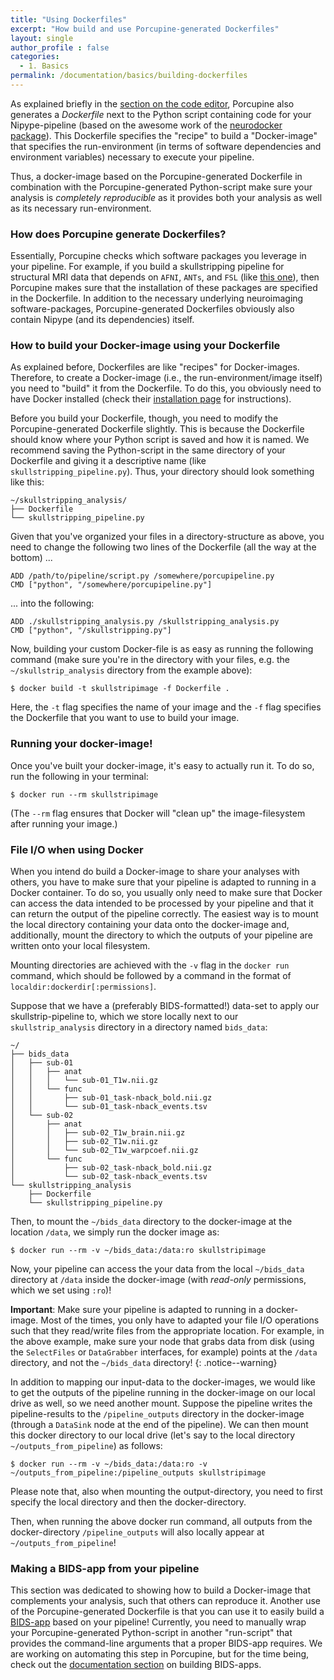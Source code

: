 ```yaml
---
title: "Using Dockerfiles"
excerpt: "How build and use Porcupine-generated Dockerfiles"
layout: single
author_profile : false
categories:
  - 1. Basics
permalink: /documentation/basics/building-dockerfiles
---
```


As explained briefly in the [section on the code editor](/Porcupine/documentation/basics/code-editor),
Porcupine also generates a *Dockerfile* next to the Python script containing code
for your Nipype-pipeline (based on the awesome work of the [neurodocker package](https://github.com/kaczmarj/neurodocker)).
This Dockerfile specifies the "recipe" to build a "Docker-image"
that specifies the run-environment (in terms of software dependencies and
environment variables) necessary to execute your pipeline.

Thus, a docker-image based on the Porcupine-generated Dockerfile in combination
with the Porcupine-generated Python-script make sure your analysis is
*completely reproducible* as it provides both your analysis as well as its
necessary run-environment.

### How does Porcupine generate Dockerfiles?
Essentially, Porcupine checks which software packages you leverage in your
pipeline. For example, if you build a skullstripping pipeline for structural
MRI data that depends on `AFNI`, `ANTs`, and `FSL` (like [this one](/Porcupine/examples/skullstrip-example)),
then Porcupine makes sure that the installation of these packages are specified
in the Dockerfile. In addition to the necessary underlying neuroimaging software-packages,
Porcupine-generated Dockerfiles obviously also contain Nipype (and its dependencies)
itself.

### How to build your Docker-image using your Dockerfile
As explained before, Dockerfiles are like "recipes" for Docker-images.
Therefore, to create a Docker-image (i.e., the run-environment/image itself) you
need to "build" it from the Dockerfile. To do this, you obviously need to have
Docker installed (check their [installation page](https://docs.docker.com/engine/installation/)
for instructions).

Before you build your Dockerfile, though, you need to modify the Porcupine-generated
Dockerfile slightly. This is because the Dockerfile should know where your
Python script is saved and how it is named. We recommend saving the Python-script
in the same directory of your Dockerfile and giving it a descriptive name
(like `skullstripping_pipeline.py`). Thus, your directory should look something
like this:

```
~/skullstripping_analysis/
├── Dockerfile
└── skullstripping_pipeline.py
```

Given that you've organized your files in a directory-structure as above,
you need to change the following two lines of the Dockerfile (all the way at the bottom) ...

```
ADD /path/to/pipeline/script.py /somewhere/porcupipeline.py
CMD ["python", "/somewhere/porcupipeline.py"]
```

... into the following:

```
ADD ./skullstripping_analysis.py /skullstripping_analysis.py
CMD ["python", "/skullstripping.py"]
```

Now, building your custom Docker-file is as easy as running the following command
(make sure you're in the directory with your files, e.g. the `~/skullstrip_analysis`
directory from the example above):

```
$ docker build -t skullstripimage -f Dockerfile .
```

Here, the `-t` flag specifies the name of your image and the `-f` flag specifies
the Dockerfile that you want to use to build your image.

### Running your docker-image!
Once you've built your docker-image, it's easy to actually run it. To do so,
run the following in your terminal:

```
$ docker run --rm skullstripimage
```

(The `--rm` flag ensures that Docker will "clean up" the image-filesystem after
running your image.)

### File I/O when using Docker
When you intend do build a Docker-image to share your analyses with others,
you have to make sure that your pipeline is adapted to running in a Docker container.
To do so, you usually only need to make sure that Docker can access the data
intended to be processed by your pipeline and that it can return the output
of the pipeline correctly. The easiest way is to mount the local directory containing
your data onto the docker-image and, additionally, mount the directory to which
the outputs of your pipeline are written onto your local filesystem.

Mounting directories are achieved with the `-v` flag in the `docker run` command,
which should be followed by a command in the format of `localdir:dockerdir[:permissions]`.

Suppose that we have a (preferably BIDS-formatted!) data-set to apply our
skullstrip-pipeline to, which we store locally next to our `skullstrip_analysis`
directory in a directory named `bids_data`:

```
~/
├── bids_data
│   ├── sub-01
│   │   ├── anat
│   │   │   └── sub-01_T1w.nii.gz
│   │   └── func
│   │       ├── sub-01_task-nback_bold.nii.gz
│   │       └── sub-01_task-nback_events.tsv
│   └── sub-02
│       ├── anat
│       │   ├── sub-02_T1w_brain.nii.gz
│       │   ├── sub-02_T1w.nii.gz
│       │   └── sub-02_T1w_warpcoef.nii.gz
│       └── func
│           ├── sub-02_task-nback_bold.nii.gz
│           └── sub-02_task-nback_events.tsv
└── skullstripping_analysis
    ├── Dockerfile
    └── skullstripping_pipeline.py
```

Then, to mount the `~/bids_data` directory to the docker-image at the location
`/data`, we simply run the docker image as:

```
$ docker run --rm -v ~/bids_data:/data:ro skullstripimage
```

Now, your pipeline can access the your data from the local `~/bids_data`
directory at `/data` inside the docker-image (with *read-only* permissions,
which we set using `:ro`)!

**Important**: Make sure your pipeline is adapted to running in a docker-image.
Most of the times, you only have to adapted your file I/O operations such that
they read/write files from the appropriate location. For example, in the above
example, make sure your node that grabs data from disk (using the `SelectFiles`
or `DataGrabber` interfaces, for example) points at the `/data` directory,
and not the `~/bids_data` directory!
{: .notice--warning}

In addition to mapping our input-data to the docker-images, we would like to get the outputs of the
pipeline running in the docker-image on our local drive as well, so we need another
mount. Suppose the pipeline writes the pipeline-results to the `/pipeline_outputs`
directory in the docker-image (through a `DataSink` node at the end of the pipeline).
We can then mount this docker directory to our local drive (let's say to the local
directory `~/outputs_from_pipeline`) as follows:

```
$ docker run --rm -v ~/bids_data:/data:ro -v ~/outputs_from_pipeline:/pipeline_outputs skullstripimage
```

Please note that, also when mounting the output-directory, you need to first
specify the local directory and then the docker-directory.

Then, when running the above docker run command, all outputs from the docker-directory
`/pipeline_outputs` will also locally appear at `~/outputs_from_pipeline`!

### Making a BIDS-app from your pipeline
This section was dedicated to showing how to build a Docker-image that complements
your analysis, such that others can reproduce it. Another use of the Porcupine-generated
Dockerfile is that you can use it to easily build a [BIDS-app](http://bids-apps.neuroimaging.io/)
based on your pipeline! Currently, you need to manually wrap your Porcupine-generated
Python-script in another "run-script" that provides the command-line arguments
that a proper BIDS-app requires. We are working on automating this step in Porcupine,
but for the time being, check out the [documentation section](/Porcupine/documentation/advanced/make-a-bids-app)
on building BIDS-apps.
